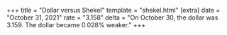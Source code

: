 +++
title = "Dollar versus Shekel"
template = "shekel.html"
[extra]
date = "October 31, 2021"
rate = "3.158"
delta = "On October 30, the dollar was 3.159. The dollar became 0.028% weaker."
+++
